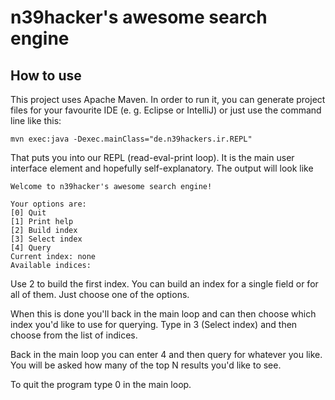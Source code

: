 # n39hacker's awesome search engine
## How to use

This project uses Apache Maven. In order to run it, you can generate project
files for your favourite IDE (e. g. Eclipse or IntelliJ) or just use
the command line like this:

`mvn exec:java -Dexec.mainClass="de.n39hackers.ir.REPL"`

That puts you into our REPL (read-eval-print loop). It is the main user
interface element and hopefully self-explanatory. The output will look like

```
Welcome to n39hacker's awesome search engine!

Your options are:
[0] Quit
[1] Print help
[2] Build index
[3] Select index
[4] Query
Current index: none
Available indices: 
```

Use 2 to build the first index. You can build an index for a single field or
for all of them. Just choose one of the options.

When this is done you'll back in the main loop and can then choose which index
you'd like to use for querying. Type in 3 (Select index) and then choose from
the list of indices.

Back in the main loop you can enter 4 and then query for whatever you like. You
will be asked how many of the top N results you'd like to see.

To quit the program type 0 in the main loop.
